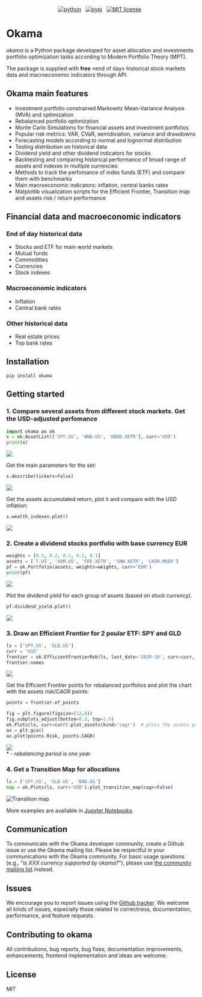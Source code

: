 <!-- buttons -->
<p align="center">
    <a href="https://www.python.org/">
        <img src="https://img.shields.io/badge/python-v3-brightgreen.svg"
            alt="python"></a> &nbsp;
    <a href="https://pypi.org/project/okama/">
        <img src="https://img.shields.io/badge/pypi-v0.88-brightgreen.svg"
            alt="pypi"></a> &nbsp;
    <a href="https://opensource.org/licenses/MIT">
        <img src="https://img.shields.io/badge/license-MIT-brightgreen.svg"
            alt="MIT license"></a> &nbsp;
</p>

<!-- content -->

# Okama

_okama_ is a Python package developed for asset allocation and investments portfolio optimization tasks according to Modern Portfolio Theory (MPT).

The package is supplied with **free** «end of day» historical stock markets data and macroeconomic indicators through API.

## Okama main features

- Investment portfolio constrained Markowitz Mean-Variance Analysis (MVA) and optimization
- Rebalanced portfolio optimization
- Monte Carlo Simulations for financial assets and investment portfolios
- Popular risk metrics: VAR, CVaR, semidiviation, variance and drawdowns
- Forecasting models according to normal and lognormal distribution
- Testing distribution on historical data
- Dividend yield and other dividend indicators for stocks
- Backtesting and comparing historical performance of broad range of assets and indexes in multiple currencies
- Methods to track the perfomance of index funds (ETF) and compare them with benchmarks
- Main macroeconomic indicators: inflation, central banks rates
- Matplotlib visualization scripts for the Efficient Frontier, Transition map and assets risk / return performance

## Financial data and macroeconomic indicators

### End of day historical data

- Stocks and ETF for main world markets
- Mutual funds
- Commodities
- Currencies
- Stock indexes

### Macroeconomic indicators

- Inflation
- Central bank rates

### Other historical data

- Real estate prices
- Top bank rates

## Installation

`pip install okama`

## Getting started

### 1. Compare several assets from different stock markets. Get the USD-adjusted perfomance

```python
import okama as ok
x = ok.AssetList(['SPY.US', 'BND.US', 'DBXD.XETR'], curr='USD')
print(x)

```
![](../images/images/readmi01.jpg?raw=true) 

Get the main parameters for the set:
```python
x.describe(tickers=False)
```
![](../images/images/readmi02.jpg?raw=true) 

Get the assets accumulated return, plot it and compare with the USD inflation:
```python
x.wealth_indexes.plot()
```
![](../images/images/readmi03.jpg?raw=true) 

### 2. Create a dividend stocks portfolio with base currency EUR
```python
weights = [0.3, 0.2, 0.2, 0.2, 0.1]
assets = ['T.US', 'XOM.US', 'FRE.XETR', 'SNW.XETR', 'LKOH.MOEX']
pf = ok.Portfolio(assets, weights=weights, curr='EUR')
print(pf)
```
![](../images/images/readmi04.jpg?raw=true) 

Plot the dividend yield for each group of assets (based on stock currency).
```python
pf.dividend_yield.plot()
```
![](../images/images/readmi05.jpg?raw=true) 

### 3. Draw an Efficient Frontier for 2 poular ETF: SPY and GLD
```python
ls = ['SPY.US', 'GLD.US']
curr = 'USD'
frontier = ok.EfficientFrontierReb(ls, last_date='2020-10', curr=curr, reb_period='Y')  # Rebalancing periods is one year (dafault value)
frontier.names
```
![](../images/images/readmi06.jpg?raw=true) 

Get the Efficient Frontier points for rebalanced portfolios and plot the chart with the assets risk/CAGR points:
```python
points = frontier.ef_points

fig = plt.figure(figsize=(12,6))
fig.subplots_adjust(bottom=0.2, top=1.5)
ok.Plots(ls, curr=curr).plot_assets(kind='cagr')  # plots the assets points on the chart
ax = plt.gca()
ax.plot(points.Risk, points.CAGR) 
```
![](../images/images/readmi07.jpg?raw=true)   
<nowiki>*</nowiki> - *rebalancing period is one year*.

### 4. Get a Transition Map for allocations
```python
ls = ['SPY.US', 'GLD.US', 'BND.US']
map = ok.Plots(ls, curr='USD').plot_transition_map(cagr=False)
```
![](../images/images/readmi08.jpg?v23-11-2020,raw=true "Transition map")  

More examples are available in [Jupyter Notebooks](https://github.com/mbk-dev/okama/tree/master/notebooks).

## Communication

To communicate with the Okama developer community, create a Github issue or use the Okama mailing list. Please be respectful in your communications with the Okama community.
For basic usage questions (e.g., "_Is XXX currency supported by okama?_"), please use [the community mailing list](https://groups.google.com/g/okama_mpt) instead.

## Issues

We encourage you to report issues using the [Github tracker](https://github.com/mbk-dev/okama/issues). We welcome all kinds of issues, especially those related to correctness, documentation, performance, and feature requests.

## Contributing to okama

All contributions, bug reports, bug fixes, documentation improvements, enhancements, frontend implementation and ideas are welcome.

## License

MIT
